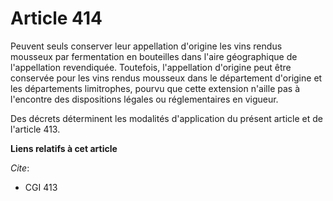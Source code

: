 # Article 414

Peuvent seuls conserver leur appellation d'origine les vins rendus mousseux par fermentation en bouteilles dans l'aire
géographique de l'appellation revendiquée. Toutefois, l'appellation d'origine peut être conservée pour les vins rendus
mousseux dans le département d'origine et les départements limitrophes, pourvu que cette extension n'aille pas à l'encontre
des dispositions légales ou réglementaires en vigueur.

Des décrets déterminent les modalités d'application du présent article et de l'article 413.

**Liens relatifs à cet article**

_Cite_:

  - CGI 413
